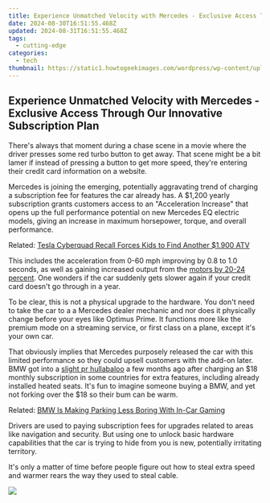 ```yaml
---
title: Experience Unmatched Velocity with Mercedes - Exclusive Access Through Our Innovative Subscription Plan
date: 2024-08-30T16:51:55.468Z
updated: 2024-08-31T16:51:55.468Z
tags:
  - cutting-edge
categories:
  - tech
thumbnail: https://static1.howtogeekimages.com/wordpress/wp-content/uploads/2022/11/imageedit_2_3773084536.jpg
---
```


## Experience Unmatched Velocity with Mercedes - Exclusive Access Through Our Innovative Subscription Plan

There's always that moment during a chase scene in a movie where the driver presses some red turbo button to get away. That scene might be a bit lamer if instead of pressing a button to get more speed, they're entering their credit card information on a website.

 Mercedes is joining the emerging, potentially aggravating trend of charging a subscription fee for features the car already has. A $1,200 yearly subscription grants customers access to an "Acceleration Increase" that opens up the full performance potential on new Mercedes EQ electric models, giving an increase in maximum horsepower, torque, and overall performance.

Related: [Tesla Cyberquad Recall Forces Kids to Find Another $1,900 ATV](https://extra-information.techidaily.com/the-ultimate-facetune-examination-enhancing-photos-like-a-pro/) 

 This includes the acceleration from 0-60 mph improving by 0.8 to 1.0 seconds, as well as gaining increased output from the [motors by 20-24 percent](https://shop.mbusa.com/en-us/connect/pdp/Acceleration-Increase/709). One wonders if the car suddenly gets slower again if your credit card doesn't go through in a year.

 To be clear, this is not a physical upgrade to the hardware. You don't need to take the car to a a Mercedes dealer mechanic and nor does it physically change before your eyes like Optimus Prime. It functions more like the premium mode on a streaming service, or first class on a plane, except it's your own car.

 That obviously implies that Mercedes purposely released the car with this limited performance so they could upsell customers with the add-on later. BMW got into a [slight pr hullabaloo](https://www.thedrive.com/news/mercedes-makes-better-performance-a-1200-subscription-in-its-evs) a few months ago after charging an $18 monthly subscription in some countries for extra features, including already installed heated seats. It's fun to imagine someone buying a BMW, and yet not forking over the $18 so their bum can be warm.

Related: [BMW Is Making Parking Less Boring With In-Car Gaming](https://youtube-sure.techidaily.com/al-details-for-deciding-on-a-youtube-tv-subscription-for-2024/) 

 Drivers are used to paying subscription fees for upgrades related to areas like navigation and security. But using one to unlock basic hardware capabilities that the car is trying to hide from you is new, potentially irritating territory.

 It's only a matter of time before people figure out how to steal extra speed and warmer rears the way they used to steal cable.

<ins class="adsbygoogle"
     style="display:block"
     data-ad-format="autorelaxed"
     data-ad-client="ca-pub-7571918770474297"
     data-ad-slot="1223367746"></ins>



<ins class="adsbygoogle"
     style="display:block"
     data-ad-client="ca-pub-7571918770474297"
     data-ad-slot="8358498916"
     data-ad-format="auto"
     data-full-width-responsive="true"></ins>



<!-- affiliate ads begin -->
<a href="https://secure.2checkout.com/order/checkout.php?PRODS=4940312&QTY=1&AFFILIATE=108875&CART=1"><img src="https://secure.avangate.com/images/merchant/333ac5d90817d69113471fbb6e531bee/sps-partnership-728x90eng.png" border="0"></a>
<!-- affiliate ads end -->